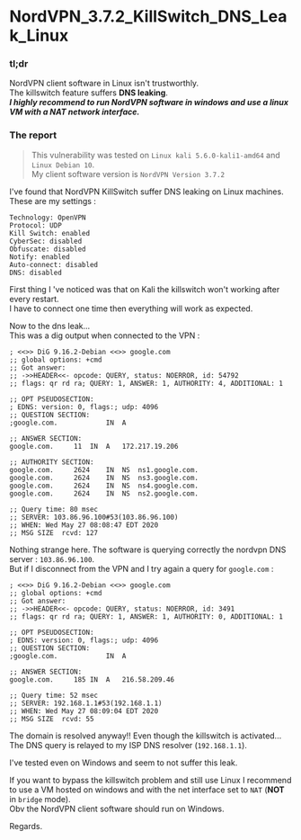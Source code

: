 # NordVPN_3.7.2_KillSwitch_DNS_Leak_Linux

### tl;dr
NordVPN client software in Linux isn't trustworthly.  
The killswitch feature suffers **DNS leaking**.  
***I highly recommend to run NordVPN software in windows and use a linux VM with a NAT network interface.***

### The report

> This vulnerability was tested on `Linux kali 5.6.0-kali1-amd64` and `Linux Debian 10`.  
> My client software version is `NordVPN Version 3.7.2`  
  
I've found that NordVPN KillSwitch suffer DNS leaking on Linux machines.  
These are my settings :  
```shell
Technology: OpenVPN
Protocol: UDP
Kill Switch: enabled
CyberSec: disabled
Obfuscate: disabled
Notify: enabled
Auto-connect: disabled
DNS: disabled
```
  
First thing I 've noticed was that on Kali the killswitch won't working after every restart.  
I have to connect one time then everything will work as expected.  
  
Now to the dns leak...  
This was a dig output when connected to the VPN :  
```shell
; <<>> DiG 9.16.2-Debian <<>> google.com
;; global options: +cmd
;; Got answer:
;; ->>HEADER<<- opcode: QUERY, status: NOERROR, id: 54792
;; flags: qr rd ra; QUERY: 1, ANSWER: 1, AUTHORITY: 4, ADDITIONAL: 1

;; OPT PSEUDOSECTION:
; EDNS: version: 0, flags:; udp: 4096
;; QUESTION SECTION:
;google.com.			IN	A

;; ANSWER SECTION:
google.com.		11	IN	A	172.217.19.206

;; AUTHORITY SECTION:
google.com.		2624	IN	NS	ns1.google.com.
google.com.		2624	IN	NS	ns3.google.com.
google.com.		2624	IN	NS	ns4.google.com.
google.com.		2624	IN	NS	ns2.google.com.

;; Query time: 80 msec
;; SERVER: 103.86.96.100#53(103.86.96.100)
;; WHEN: Wed May 27 08:08:47 EDT 2020
;; MSG SIZE  rcvd: 127
```
  
Nothing strange here. 
The software is querying correctly the nordvpn DNS server : `103.86.96.100`.  
But if I disconnect from the VPN and I try again a query for `google.com` :
```shell
; <<>> DiG 9.16.2-Debian <<>> google.com
;; global options: +cmd
;; Got answer:
;; ->>HEADER<<- opcode: QUERY, status: NOERROR, id: 3491
;; flags: qr rd ra; QUERY: 1, ANSWER: 1, AUTHORITY: 0, ADDITIONAL: 1

;; OPT PSEUDOSECTION:
; EDNS: version: 0, flags:; udp: 4096
;; QUESTION SECTION:
;google.com.			IN	A

;; ANSWER SECTION:
google.com.		185	IN	A	216.58.209.46

;; Query time: 52 msec
;; SERVER: 192.168.1.1#53(192.168.1.1)
;; WHEN: Wed May 27 08:09:04 EDT 2020
;; MSG SIZE  rcvd: 55
```
The domain is resolved anyway!! Even though the killswitch is activated...  
The DNS query is relayed to my ISP DNS resolver (`192.168.1.1`).  
  
I've tested even on Windows and seem to not suffer this leak.  
  
If you want to bypass the killswitch problem and still use Linux I recommend to use a VM hosted on windows and with the net interface set to `NAT` (**NOT** in `bridge` mode).  
Obv the NordVPN client software should run on Windows.

Regards.
